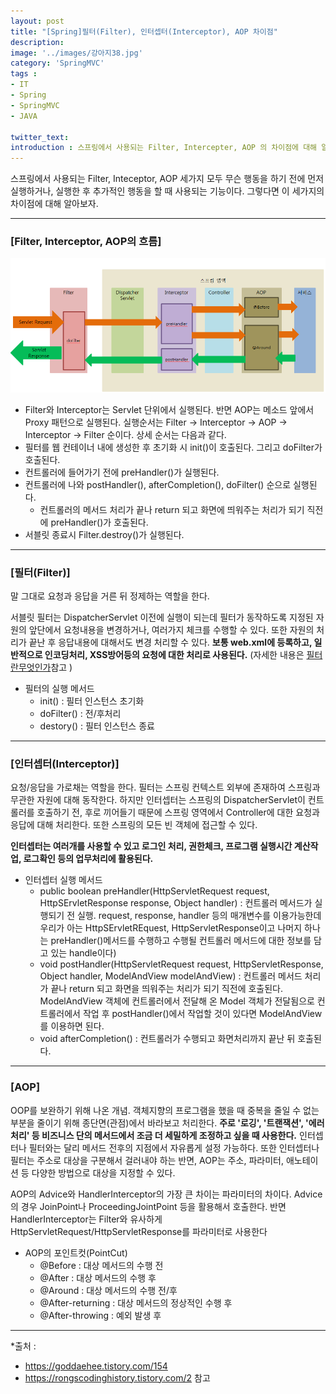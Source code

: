 ```yaml
---
layout: post
title: "[Spring]필터(Filter), 인터셉터(Interceptor), AOP 차이점"
description: 
image: '../images/강아지38.jpg'
category: 'SpringMVC'
tags : 
- IT
- Spring
- SpringMVC
- JAVA

twitter_text: 
introduction : 스프링에서 사용되는 Filter, Intercepter, AOP 의 차이점에 대해 알아보자.
---
```


스프링에서 사용되는 Filter, Inteceptor, AOP 세가지 모두 무슨 행동을 하기 전에 먼저 실행하거나, 실행한 후 추가적인 행동을 할 때 사용되는 기능이다. 그렇다면 이 세가지의 차이점에 대해 알아보자.


_ _ _

### [Filter, Interceptor, AOP의 흐름]

![](../images/filter_aop_20190313.jpg)
- Filter와 Interceptor는 Servlet 단위에서 실행된다. 반면 AOP는 메소드 앞에서 Proxy 패턴으로 실행된다. 실행순서는 Filter -> Interceptor -> AOP -> Interceptor -> Filter 순이다. 상세 순서는 다음과 같다.
- 필터를 웹 컨테이너 내에 생성한 후 초기화 시 init()이 호출된다. 그리고 doFilter가 호출된다.
- 컨트롤러에 들어가기 전에 preHandler()가 실행된다.
- 컨트롤러에 나와 postHandler(), afterCompletion(), doFilter() 순으로 실행된다.
	- 컨트롤러의 메서드 처리가 끝나 return 되고 화면에 띄워주는 처리가 되기 직전에 preHandler()가 호출된다. 
- 서블릿 종료시 Filter.destroy()가 실행된다.

_ _ _



### [필터(Filter)]

말 그대로 요청과 응답을 거른 뒤 정제하는 역할을 한다. 

서블릿 필터는 DispatcherServlet 이전에 실행이 되는데 필터가 동작하도록 지정된 자원의 앞단에서 요청내용을 변경하거나, 여러가지 체크를 수행할 수 있다. 또한 자원의 처리가 끝난 후 응답내용에 대해서도 변경 처리할 수 있다. **보통 web.xml에 등록하고, 일반적으로 인코딩처리, XSS방어등의 요청에 대한 처리로 사용된다.** (자세한 내용은 [필터란무엇인가](https://twofootdog.github.io/Spring-%ED%95%84%ED%84%B0(Filter)%EB%9E%80-%EB%AC%B4%EC%97%87%EC%9D%B8%EA%B0%80/)참고 )

- 필터의 실행 메서드
	- init() : 필터 인스턴스 초기화
	- doFilter() : 전/후처리
	- destory() : 필터 인스턴스 종료



_ _ _


### [인터셉터(Interceptor)]

요청/응답을 가로채는 역할을 한다. 필터는 스프링 컨텍스트 외부에 존재하여 스프링과 무관한 자원에 대해 동작한다. 하지만 인터셉터는 스프링의 DispatcherServlet이 컨트롤러를 호출하기 전, 후로 끼어들기 때문에 스프링 영역에서 Controller에 대한 요청과 응답에 대해 처리한다. 또한 스프링의 모든 빈 객체에 접근할 수 있다.

**인터셉터는 여러개를 사용할 수 있고 로그인 처리, 권한체크, 프로그램 실행시간 계산작업, 로그확인 등의 업무처리에 활용된다.**
- 인터셉터 실행 메서드
	- public boolean preHandler(HttpServletRequest request, HttpSErvletResponse response, Object handler) : 컨트롤러 메서드가 실행되기 전 실행. request, response, handler 등의 매개변수를 이용가능한데 우리가 아는 HttpSErvletREquest, HttpServletResponse이고 나머지 하나는 preHandler()메서드를 수행하고 수행될 컨트롤러 메서드에 대한 정보를 담고 있는 handle이다)
	- void postHandler(HttpServletRequest request, HttpServletResponse, Object handler, ModelAndView modelAndView) : 컨트롤러 메서드 처리가 끝나 return 되고 화면을 띄워주는 처리가 되기 직전에 호출된다. ModelAndView 객체에 컨트롤러에서 전달해 온 Model 객체가 전달됨으로 컨트롤러에서 작업 후 postHandler()에서 작업할 것이 있다면 ModelAndView를 이용하면 된다.
	- void afterCompletion() : 컨트롤러가 수행되고 화면처리까지 끝난 뒤 호출된다.





_ _ _


### [AOP]

OOP를 보완하기 위해 나온 개념. 객체지향의 프로그램을 했을 때 중복을 줄일 수 없는 부분을 줄이기 위해 종단면(관점)에서 바라보고 처리한다. **주로 '로깅', '트랜잭션', '에러처리' 등 비즈니스 단의 메서드에서 조금 더 세밀하게 조정하고 싶을 때 사용한다.** 인터셉터나 필터와는 달리 메서드 전후의 지점에서 자유롭게 설정 가능하다. 또한 인터셉터나 필터는 주소로 대상을 구분해서 걸러내야 하는 반면, AOP는 주소, 파라미터, 애노테이션 등 다양한 방법으로 대상을 지정할 수 있다. 

AOP의 Advice와 HandlerInterceptor의 가장 큰 차이는 파라미터의 차이다. Advice의 경우 JoinPoint나 ProceedingJointPoint 등을 활용해서 호출한다. 반면 HandlerInterceptor는 Filter와 유사하게 HttpServletRequest/HttpServletResponse를 파라미터로 사용한다

- AOP의 포인트컷(PointCut)
	- @Before : 대상 메서드의 수행 전
	- @After : 대상 메서드의 수행 후
	- @Around : 대상 메서드의 수행 전/후
	- @After-returning : 대상 메서드의 정상적인 수행 후
	- @After-throwing : 예외 발생 후





_ _ _




*출처 : 
- <https://goddaehee.tistory.com/154> 
- <https://rongscodinghistory.tistory.com/2> 참고
